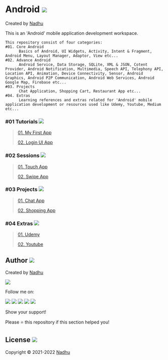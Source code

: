 # Android <img src="https://github.com/iamnadhu/Android-N14/blob/master/Resources/android-icon.png">
Created by [Nadhu](https://github.com/iamnadhu)

This is an 'Android' mobile application development workspace.


```
This repository consist of four categories:
#01. Core Android
      Basics of Android, UI Widgets, Activity, Intent & Fragment, Android Menu, Layout Manager, Adaptor, View etc...
#02. Advance Android
      Android Service, Data Storage, SQLite, XML & JSON, Cotent Provider, Android Notification, Multimedia, Speech API, Telephony API, Location API, Animation, Device Connectivity, Sensor, Android Graphics, Android P2P Communication, Android Web Services, Android Google Map, Firebase etc...
#03. Projects
      Chat Application, Shopping Cart, Restaurant App etc...
#04. Extras
      Learning references and extras related for 'Android' mobile application development or resources used like Udemy, Youtube, Medium etc...
```


### #01 Tutorials <img src="https://github.com/iamnadhu/Android-N14/blob/master/Resources/tutorials-icon.png">
>
> [01. My First App](https://github.com/iamnadhu/Android-N14)
>
> [02. Login UI App](https://github.com/iamnadhu/Android-N14)
>

### #02 Sessions <img src="https://github.com/iamnadhu/Android-N14/blob/master/Resources/sessions-icon.png">
>
> [01. Touch App](https://github.com/iamnadhu/Android-N14)
>
> [02. Swipe App](https://github.com/iamnadhu/Android-N14)
>

### #03 Projects <img src="https://github.com/iamnadhu/Android-N14/blob/master/Resources/projects-icon.png">
>
> [01. Chat App](https://github.com/iamnadhu/Android-N14)
>
> [02. Shopping App](https://github.com/iamnadhu/Android-N14)
>

### #04 Extras <img src="https://github.com/iamnadhu/Android-N14/blob/master/Resources/extras-icon.png">
>
> [01. Udemy](https://github.com/iamnadhu/Android-N14)
>
> [02. Youtube](https://github.com/iamnadhu/Android-N14)
>


## Author [<img src="https://github.com/iamnadhu/Android-N14/blob/master/Resources/auther-icon.png">](https://github.com/iamnadhu)
Created by [Nadhu](https://github.com/iamnadhu)

[<img src="https://github.com/iamnadhu/Android-N14/blob/master/Resources/nadhu-icon.jpg">](https://github.com/iamnadhu)

Follow me on: 

[<img src="https://github.com/iamnadhu/Android-N14/blob/master/Resources/telegram-icon.png">](https://t.me/iamnadhu)
[<img src="https://github.com/iamnadhu/Android-N14/blob/master/Resources/instagram-icon.png">](https://www.instagram.com/iamnadhu/)
[<img src="https://github.com/iamnadhu/Android-N14/blob/master/Resources/whatsapp-icon.png">](https://api.whatsapp.com/send?phone=917293451396&lang=en)
[<img src="https://github.com/iamnadhu/Android-N14/blob/master/Resources/linkedin-icon.png">](https://www.linkedin.com/in/iamnadhu/)
[<img src="https://github.com/iamnadhu/Android-N14/blob/master/Resources/facebook-icon.png">](https://www.facebook.com/iamnadhu/)


Show your support!

Please ⭐️   this repository if this section helped you!


## License <img src="https://github.com/iamnadhu/Android-N14/blob/master/Resources/license-icon.png">
Copyright © 2021-2022 [Nadhu](https://github.com/iamnadhu)
